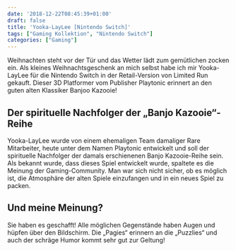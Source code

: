 ```yaml
---
date: '2018-12-22T08:45:39+01:00'
draft: false
title: 'Yooka-LayLee [Nintendo Switch]'
tags: ["Gaming Kollektion", "Nintendo Switch"]
categories: ["Gaming"]
---
```


Weihnachten steht vor der Tür und das Wetter lädt zum gemütlichen zocken ein. Als kleines Weihnachtsgeschenk an mich selbst habe ich mir Yooka-LayLee für die Nintendo Switch in der Retail-Version von Limited Run gekauft. Dieser 3D Platformer vom Publisher Playtonic erinnert an den guten alten Klassiker Banjoo Kazooie!

## Der spirituelle Nachfolger der „Banjo Kazooie“-Reihe
Yooka-LayLee wurde von einem ehemaligen Team damaliger Rare Mitarbeiter, heute unter dem Namen Playtonic entwickelt und soll der spirituelle Nachfolger der damals erschienenen Banjo Kazooie-Reihe sein. Als bekannt wurde, dass dieses Spiel entwickelt wurde, spaltete es die Meinung der Gaming-Community. Man war sich nicht sicher, ob es möglich ist, die Atmosphäre der alten Spiele einzufangen und in ein neues Spiel zu packen.

## Und meine Meinung?
Sie haben es geschafft! Alle möglichen Gegenstände haben Augen und hüpfen über den Bildschirm. Die „Pagies“ erinnern an die „Puzzlies“ und auch der schräge Humor kommt sehr gut zur Geltung!